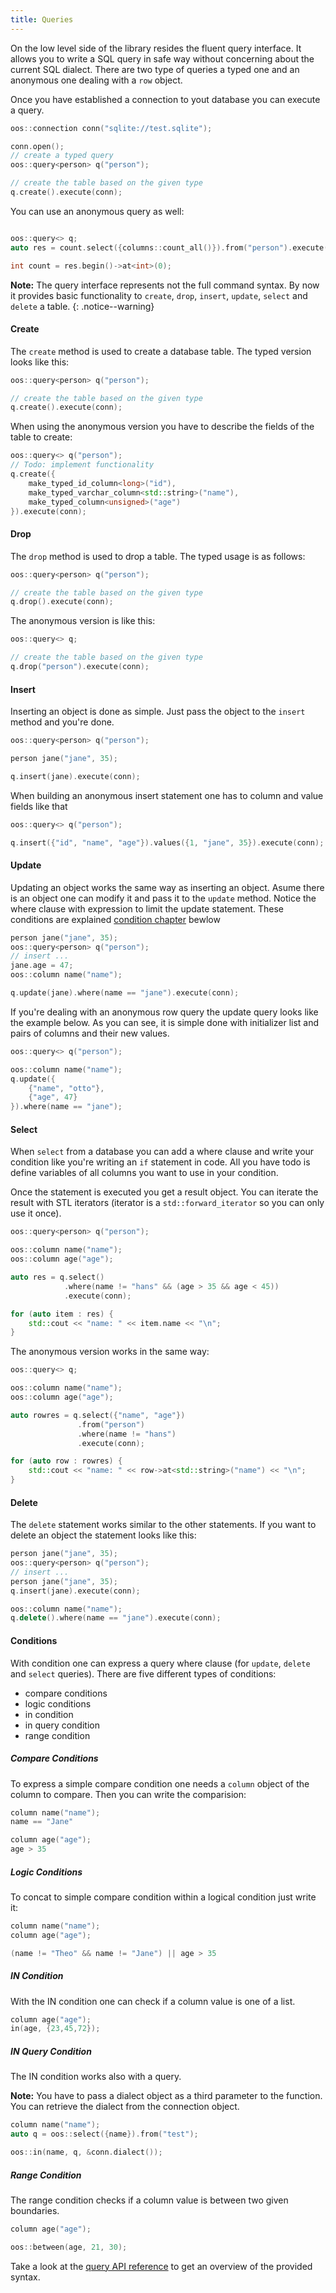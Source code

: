 ```yaml
---
title: Queries
---
```

On the low level side of the library resides the fluent query interface. It allows you
to write a SQL query in safe way without concerning about the current SQL dialect. There
are two type of queries a typed one and an anonymous one dealing with a ```row``` object.

Once you have established a connection to yout database you can execute a query.

```cpp
oos::connection conn("sqlite://test.sqlite");

conn.open();
// create a typed query
oos::query<person> q("person");

// create the table based on the given type
q.create().execute(conn);
```
You can use an anonymous query as well:

```cpp

oos::query<> q;
auto res = count.select({columns::count_all()}).from("person").execute(*conn);

int count = res.begin()->at<int>(0);
```

**Note:** The query interface represents not the full command syntax. By now it provides
basic functionality to ```create```, ```drop```, ```insert```, ```update```, ```select```
and ```delete``` a table.
{: .notice--warning}

#### Create

The ```create``` method is used to create a database table. The typed version looks
like this:

```cpp
oos::query<person> q("person");

// create the table based on the given type
q.create().execute(conn);
```

When using the anonymous version you have to describe the fields of the table to create:

```cpp
oos::query<> q("person");
// Todo: implement functionality
q.create({
    make_typed_id_column<long>("id"),
    make_typed_varchar_column<std::string>("name"),
    make_typed_column<unsigned>("age")
}).execute(conn);
```

#### Drop

The ```drop``` method is used to drop a table. The typed usage is as follows:

```cpp
oos::query<person> q("person");

// create the table based on the given type
q.drop().execute(conn);
```
The anonymous version is like this:

```cpp
oos::query<> q;

// create the table based on the given type
q.drop("person").execute(conn);
```

#### Insert

Inserting an object is done as simple. Just pass the object to the ```insert``` method
and you're done.

```cpp
oos::query<person> q("person");

person jane("jane", 35);

q.insert(jane).execute(conn);
```

When building an anonymous insert statement one has to column and value fields like that

```cpp
oos::query<> q("person");

q.insert({"id", "name", "age"}).values({1, "jane", 35}).execute(conn);
```

#### Update

Updating an object works the same way as inserting an object. Asume there is an object
one can modify it and pass it to the ```update``` method. Notice the where clause with
expression to limit the update statement. These conditions are explained [condition chapter](/#) bewlow

```cpp
person jane("jane", 35);
oos::query<person> q("person");
// insert ...
jane.age = 47;
oos::column name("name");

q.update(jane).where(name == "jane").execute(conn);
```

If you're dealing with an anonymous row query the update query looks like the example below. As
you can see, it is simple done with initializer list and pairs of columns and their new
values.

```cpp
oos::query<> q("person");

oos::column name("name");
q.update({
    {"name", "otto"},
    {"age", 47}
}).where(name == "jane");

```

#### Select

When ```select``` from a database you can add a where clause and write your condition like
you're writing an ```if``` statement in code. All you have todo is define variables of all
columns you want to use in your condition.

Once the statement is executed you get a result object. You can iterate the result with STL
iterators (iterator is a ```std::forward_iterator``` so you can only use it once).

```cpp
oos::query<person> q("person");

oos::column name("name");
oos::column age("age");

auto res = q.select()
            .where(name != "hans" && (age > 35 && age < 45))
            .execute(conn);

for (auto item : res) {
    std::cout << "name: " << item.name << "\n";
}
```

The anonymous version works in the same way:

```cpp
oos::query<> q;

oos::column name("name");
oos::column age("age");

auto rowres = q.select({"name", "age"})
               .from("person")
               .where(name != "hans")
               .execute(conn);

for (auto row : rowres) {
    std::cout << "name: " << row->at<std::string>("name") << "\n";
}
```

#### Delete

The ```delete``` statement works similar to the other statements. If you want to delete an
object the statement looks like this:

```cpp
person jane("jane", 35);
oos::query<person> q("person");
// insert ...
person jane("jane", 35);
q.insert(jane).execute(conn);

oos::column name("name");
q.delete().where(name == "jane").execute(conn);
```

#### Conditions

With condition one can express a query where clause (for ```update```, ```delete``` and
```select``` queries). There are five different types of conditions:

- compare conditions
- logic conditions
- in condition
- in query condition
- range condition

##### Compare Conditions

To express a simple compare condition one needs a ```column``` object of the column to
compare. Then you can write the comparision:

```cpp
column name("name");
name == "Jane"

column age("age");
age > 35
```

##### Logic Conditions

To concat to simple compare condition within a logical condition just write it:

```cpp
column name("name");
column age("age");

(name != "Theo" && name != "Jane") || age > 35
```

##### IN Condition

With the IN condition one can check if a column value is one of a list.

```cpp
column age("age");
in(age, {23,45,72});
```

##### IN Query Condition

The IN condition works also with a query.

__Note:__ You have to pass a dialect object as a third parameter to the function. You
can retrieve the dialect from the connection object.

```cpp
column name("name");
auto q = oos::select({name}).from("test");

oos::in(name, q, &conn.dialect());
```

##### Range Condition

The range condition checks if a column value is between two given boundaries.

```cpp
column age("age");

oos::between(age, 21, 30);
```

Take a look at the [query API reference](/#) to get an overview of the provided syntax.
